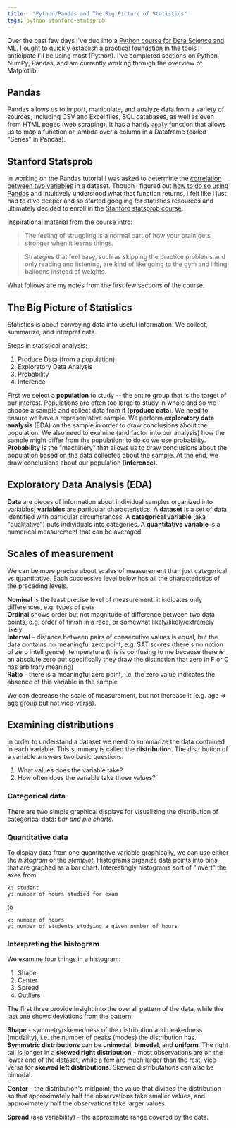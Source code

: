 ```yaml
---
title:  "Python/Pandas and The Big Picture of Statistics"
tags: python stanford-statsprob
---
```


Over the past few days I've dug into a [Python course for Data Science and ML](https://www.udemy.com/python-for-data-science-and-machine-learning-bootcamp). I ought to quickly establish a practical foundation in the tools I anticipate I'll be using most (Python). I've completed sections on Python, NumPy, Pandas, and am currently working through the overview of Matplotlib.

## Pandas
Pandas allows us to import, manipulate, and analyze data from a variety of sources, including CSV and Excel files, SQL databases, as well as even from HTML pages (web scraping). It has a handy [`apply`](https://pandas.pydata.org/pandas-docs/stable/generated/pandas.DataFrame.apply.html) function that allows us to map a function or lambda over a column in a Dataframe (called "Series" in Pandas).

## Stanford Statsprob

In working on the Pandas tutorial I was asked to determine the [correlation between two variables](https://en.wikipedia.org/wiki/Correlation_and_dependence) in a dataset. Though I figured out [how to do so using Pandas]((https://pandas.pydata.org/pandas-docs/stable/generated/pandas.DataFrame.corr.html)) and intuitively understood what that function returns, I felt like I just had to dive deeper and so started googling for statistics resources and ultimately decided to enroll in the [Stanford statsprob course](https://lagunita.stanford.edu/courses/course-v1:OLI+ProbStat+Open_Jan2017/about). 

Inspirational material from the course intro:

>The feeling of struggling is a normal part of how your brain gets stronger when it learns things.

>Strategies that feel easy, such as skipping the practice problems and only reading and listening, are kind of like going to the gym and lifting balloons instead of weights.

What follows are my notes from the first few sections of the course.

## The Big Picture of Statistics
Statistics is about conveying data into useful information. We collect, summarize, and interpret data.  

Steps in statistical analysis:
1. Produce Data (from a population)
2. Exploratory Data Analysis
3. Probability
4. Inference

First we select a **population** to study -- the entire group that is the target of our interest. Populations are often too large to study in whole and so we choose a sample and collect data from it (**produce data**). We need to ensure we have a representative sample. We perform **exploratory data analysis** (EDA) on the sample in order to draw conclusions about the population. We also need to examine (and factor into our analysis) how the sample might differ from the population; to do so we use probability. **Probability** is the "machinery" that allows us to draw conclusions about the population based on the data collected about the sample.
At the end, we draw conclusions about our population (**inference**).

## Exploratory Data Analysis (EDA)
**Data** are pieces of information about individual samples organized into variables; **variables** are particular characteristics. A **dataset** is a set of data identified with particular circumstances. A **categorical variable** (aka "qualitative") puts individuals into categories. A **quantitative variable** is a numerical measurement that can be averaged.

## Scales of measurement

We can be more precise about scales of measurement than just categorical vs quantitative. Each successive level below has all the characteristics of the preceding levels.  

**Nominal** is the least precise level of measurement; it indicates only differences, e.g. types of pets  
**Ordinal** shows order but not magnitude of difference between two data points, e.g. order of finish in a race, or somewhat likely/likely/extremely likely  
**Interval** - distance between pairs of consecutive values is equal, but the data contains no meaningful zero point, e.g. SAT scores (there's no notion of zero intelligence), temperature (this is confusing to me because there *is* an absolute zero but specifically they draw the distinction that zero in F or C has arbitrary meaning)  
**Ratio** - there is a meaningful zero point, i.e. the zero value indicates the absence of this variable in the sample

We can decrease the scale of measurement, but not increase it  (e.g. age => age group but not vice-versa).

## Examining distributions
In order to understand a dataset we need to summarize the data contained in each variable. This summary is called the **distribution**. The distribution of a variable answers two basic questions:
1. What values does the variable take?
2. How often does the variable take those values?

### Categorical data
There are two simple graphical displays for visualizing the distribution of categorical data: *bar and pie charts*.

### Quantitative data
To display data from one quantitative variable graphically, we can use either the *histogram* or the *stemplot*. Histograms organize data points into bins that are graphed as a bar chart. Interestingly histograms sort of "invert" the axes from
```
x: student
y: number of hours studied for exam
```
to
```
x: number of hours
y: number of students studying a given number of hours
```
### Interpreting the histogram
We examine four things in a histogram:
1. Shape
2. Center
3. Spread
4. Outliers

The first three provide insight into the overall pattern of the data, while the last one shows deviations from the pattern. 

**Shape** - symmetry/skewedness of the distribution and peakedness (modality), i.e. the number of peaks (modes) the distribution has. **Symmetric distributions** can be **unimodal**, **bimodal**, and **uniform**. The right tail is longer in a **skewed right distribution** - most observations are on the lower end of the dataset, while a few are much larger than the rest; vice-versa for **skewed left distributions**. Skewed distributations can also be bimodal.

**Center** - the distribution's midpoint; the value that divides the distribution so that approximately half the observations take smaller values, and approximately half the observations take larger values.

**Spread** (aka variability) - the approximate range covered by the data.
